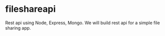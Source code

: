 # fileshareapi
Rest api using Node, Express, Mongo. We will build rest api for a simple file sharing app.
